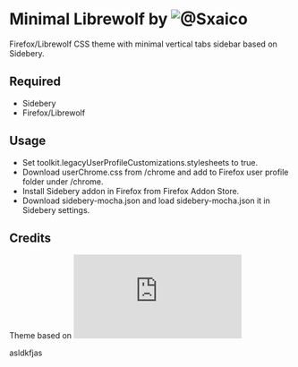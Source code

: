 # Minimal Librewolf by ![@Sxaico]()
<p>
Firefox/Librewolf CSS theme with minimal vertical tabs sidebar based on Sidebery.
</p>

## Required
- Sidebery
- Firefox/Librewolf

## Usage
- Set toolkit.legacyUserProfileCustomizations.stylesheets to true.
- Download userChrome.css from /chrome and add to Firefox user profile folder under /chrome.
- Install Sidebery addon in Firefox from Firefox Addon Store.
- Download sidebery-mocha.json and load sidebery-mocha.json it in Sidebery settings.

## Credits
Theme based on ![zayihu Minimal-Arc](https://github.com/zayihu/Minimal-Arc/blob/main/README.md?plain=1)

asldkfjas
